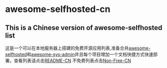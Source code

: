 # awesome-selfhosted-cn
## This is a Chinese version of awesome-selfhosted list
这是一个可以在本地服务器上搭建的免费开源应用列表,准备合并[awesome-selfhosted](https://github.com/Kickball/awesome-selfhosted)和[awesome-sys-admin](https://github.com/n1trux/awesome-sysadmin)并且每个项目增加一个文档快捷方式快速部署。查看列表请点击[README-CN](README-cn.md)
不免费列表点击[Non-Free-CN](non-free-cn.md)
